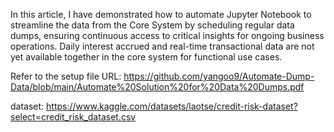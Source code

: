In this article, I have demonstrated how to automate Jupyter Notebook to streamline the data from the Core System by scheduling regular data dumps, ensuring continuous access to critical insights for ongoing business operations. 
Daily interest accrued and real-time transactional data are not yet available together in the core system for functional use cases.

Refer to the setup file URL: https://github.com/yangoo9/Automate-Dump-Data/blob/main/Automate%20Solution%20for%20Data%20Dumps.pdf

dataset: https://www.kaggle.com/datasets/laotse/credit-risk-dataset?select=credit_risk_dataset.csv
